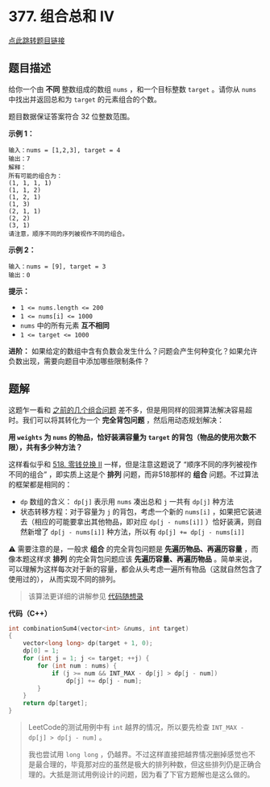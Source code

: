 # 377. 组合总和 IV

[点此跳转题目链接](https://leetcode.cn/problems/combination-sum-iv/description/)

## 题目描述

给你一个由 **不同** 整数组成的数组 `nums` ，和一个目标整数 `target` 。请你从 `nums` 中找出并返回总和为 `target` 的元素组合的个数。

题目数据保证答案符合 32 位整数范围。

 

**示例 1：**

```
输入：nums = [1,2,3], target = 4
输出：7
解释：
所有可能的组合为：
(1, 1, 1, 1)
(1, 1, 2)
(1, 2, 1)
(1, 3)
(2, 1, 1)
(2, 2)
(3, 1)
请注意，顺序不同的序列被视作不同的组合。
```

**示例 2：**

```
输入：nums = [9], target = 3
输出：0
```

 

**提示：**

- `1 <= nums.length <= 200`
- `1 <= nums[i] <= 1000`
- `nums` 中的所有元素 **互不相同**
- `1 <= target <= 1000`

 

**进阶：** 如果给定的数组中含有负数会发生什么？问题会产生何种变化？如果允许负数出现，需要向题目中添加哪些限制条件？



## 题解

这题乍一看和 [之前的几个组合问题](https://blog.csdn.net/weixin_54468359/article/details/140798384?spm=1001.2014.3001.5501) 差不多，但是用同样的回溯算法解决容易超时。我们可以将其转化为一个 **完全背包问题** ，然后用动态规划解决：

**用 `weights` 为 `nums` 的物品，恰好装满容量为 `target` 的背包（物品的使用次数不限），共有多少种方法？**

这样看似乎和 [518. 零钱兑换 II](https://leetcode.cn/problems/coin-change-ii/description/) 一样，但是注意这题说了 “顺序不同的序列被视作不同的组合” ，即实质上这是个 **排列** 问题，而非518那样的 **组合** 问题。不过算法的框架都是相同的：

- `dp` 数组的含义： `dp[j]` 表示用 `nums` 凑出总和 `j` 一共有 `dp[j]` 种方法
- 状态转移方程：对于容量为 `j` 的背包，考虑一个新的 `nums[i]` ，如果把它装进去（相应的可能要拿出其他物品，即对应 `dp[j - nums[i]]` ）恰好装满，则自然新增了 `dp[j - nums[i]]` 种方法，所以有 `dp[j] += dp[j - nums[i]]` 

:warning: 需要注意的是，一般求 **组合** 的完全背包问题是 **先遍历物品、再遍历容量** ，而像本题这样求 **排列** 的完全背包问题应该 **先遍历容量、再遍历物品** 。简单来说，可以理解为这样每次对于新的容量，都会从头考虑一遍所有物品（这就自然包含了使用过的）， 从而实现不同的排列。

> 该算法更详细的讲解参见 [代码随想录](https://programmercarl.com/0377.组合总和Ⅳ.html#思路)

**代码（C++）**

```cpp
int combinationSum4(vector<int> &nums, int target)
{
    vector<long long> dp(target + 1, 0);
    dp[0] = 1;
    for (int j = 1; j <= target; ++j) {
        for (int num : nums) {
            if (j >= num && INT_MAX - dp[j] > dp[j - num])
                dp[j] += dp[j - num];
        }
    }
    return dp[target];
}
```

> LeetCode的测试用例中有 `int` 越界的情况，所以要先检查 `INT_MAX - dp[j] > dp[j - num]` 。
>
> 我也尝试用 `long long` ，仍越界。不过这样直接把越界情况删掉感觉也不是最合理的，毕竟那对应的虽然是极大的排列种数，但这些排列仍是正确合理的。大抵是测试用例设计的问题，因为看了下官方题解也是这么做的。